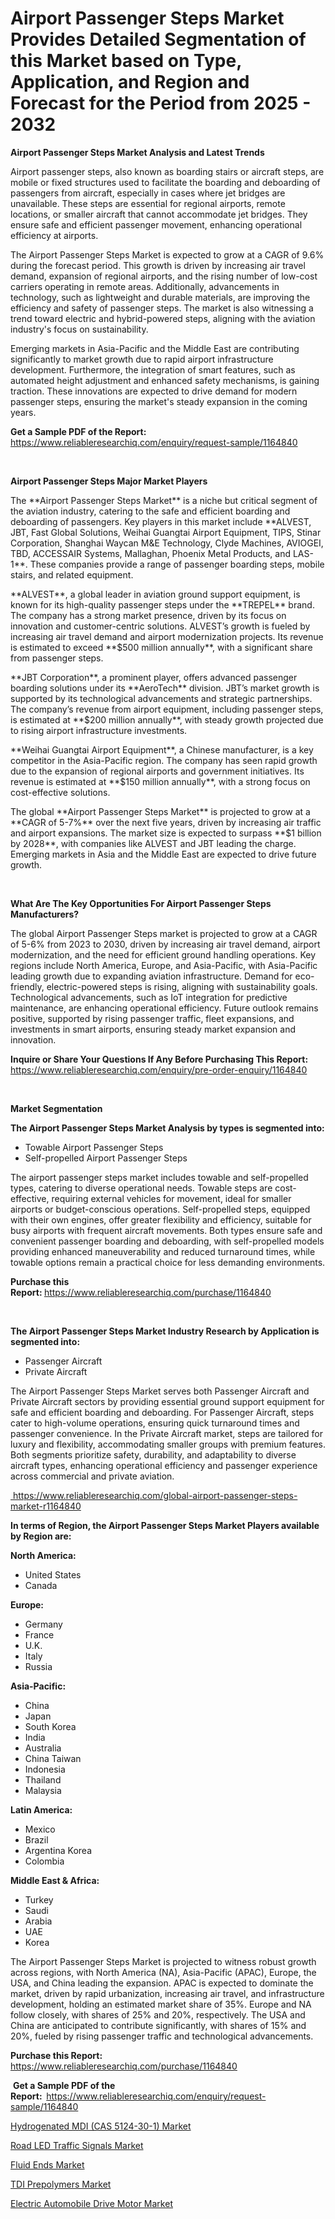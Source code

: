 <p><h1>Airport Passenger Steps Market Provides Detailed Segmentation of this Market based on Type, Application, and Region and Forecast for the Period from 2025 - 2032</h1></p><p><strong>Airport Passenger Steps Market Analysis and Latest Trends</strong></p>
<p><p>Airport passenger steps, also known as boarding stairs or aircraft steps, are mobile or fixed structures used to facilitate the boarding and deboarding of passengers from aircraft, especially in cases where jet bridges are unavailable. These steps are essential for regional airports, remote locations, or smaller aircraft that cannot accommodate jet bridges. They ensure safe and efficient passenger movement, enhancing operational efficiency at airports.</p><p>The Airport Passenger Steps Market is expected to grow at a CAGR of 9.6% during the forecast period. This growth is driven by increasing air travel demand, expansion of regional airports, and the rising number of low-cost carriers operating in remote areas. Additionally, advancements in technology, such as lightweight and durable materials, are improving the efficiency and safety of passenger steps. The market is also witnessing a trend toward electric and hybrid-powered steps, aligning with the aviation industry's focus on sustainability.</p><p>Emerging markets in Asia-Pacific and the Middle East are contributing significantly to market growth due to rapid airport infrastructure development. Furthermore, the integration of smart features, such as automated height adjustment and enhanced safety mechanisms, is gaining traction. These innovations are expected to drive demand for modern passenger steps, ensuring the market's steady expansion in the coming years.</p></p>
<p><strong>Get a Sample PDF of the Report:&nbsp;</strong> <a href="https://www.reliableresearchiq.com/enquiry/request-sample/1164840?utm_campaign=1119&utm_medium=2&utm_source=Github&utm_content=ia&utm_term=23012025&utm_id=airport-passenger-steps">https://www.reliableresearchiq.com/enquiry/request-sample/1164840</a></p>
<p>&nbsp;</p>
<p><strong>Airport Passenger Steps Major Market Players</strong></p>
<p><p>The **Airport Passenger Steps Market** is a niche but critical segment of the aviation industry, catering to the safe and efficient boarding and deboarding of passengers. Key players in this market include **ALVEST, JBT, Fast Global Solutions, Weihai Guangtai Airport Equipment, TIPS, Stinar Corporation, Shanghai Waycan M&E Technology, Clyde Machines, AVIOGEI, TBD, ACCESSAIR Systems, Mallaghan, Phoenix Metal Products, and LAS-1**. These companies provide a range of passenger boarding steps, mobile stairs, and related equipment.</p><p>**ALVEST**, a global leader in aviation ground support equipment, is known for its high-quality passenger steps under the **TREPEL** brand. The company has a strong market presence, driven by its focus on innovation and customer-centric solutions. ALVEST’s growth is fueled by increasing air travel demand and airport modernization projects. Its revenue is estimated to exceed **$500 million annually**, with a significant share from passenger steps.</p><p>**JBT Corporation**, a prominent player, offers advanced passenger boarding solutions under its **AeroTech** division. JBT’s market growth is supported by its technological advancements and strategic partnerships. The company’s revenue from airport equipment, including passenger steps, is estimated at **$200 million annually**, with steady growth projected due to rising airport infrastructure investments.</p><p>**Weihai Guangtai Airport Equipment**, a Chinese manufacturer, is a key competitor in the Asia-Pacific region. The company has seen rapid growth due to the expansion of regional airports and government initiatives. Its revenue is estimated at **$150 million annually**, with a strong focus on cost-effective solutions.</p><p>The global **Airport Passenger Steps Market** is projected to grow at a **CAGR of 5-7%** over the next five years, driven by increasing air traffic and airport expansions. The market size is expected to surpass **$1 billion by 2028**, with companies like ALVEST and JBT leading the charge. Emerging markets in Asia and the Middle East are expected to drive future growth.</p></p>
<p>&nbsp;</p>
<p><strong>What Are The Key Opportunities For Airport Passenger Steps Manufacturers?</strong></p>
<p><p>The global Airport Passenger Steps market is projected to grow at a CAGR of 5-6% from 2023 to 2030, driven by increasing air travel demand, airport modernization, and the need for efficient ground handling operations. Key regions include North America, Europe, and Asia-Pacific, with Asia-Pacific leading growth due to expanding aviation infrastructure. Demand for eco-friendly, electric-powered steps is rising, aligning with sustainability goals. Technological advancements, such as IoT integration for predictive maintenance, are enhancing operational efficiency. Future outlook remains positive, supported by rising passenger traffic, fleet expansions, and investments in smart airports, ensuring steady market expansion and innovation.</p></p>
<p><strong>Inquire or Share Your Questions If Any Before Purchasing This Report:</strong> <a href="https://www.reliableresearchiq.com/enquiry/pre-order-enquiry/1164840?utm_campaign=1119&utm_medium=2&utm_source=Github&utm_content=ia&utm_term=23012025&utm_id=airport-passenger-steps">https://www.reliableresearchiq.com/enquiry/pre-order-enquiry/1164840</a></p>
<p>&nbsp;</p>
<p><strong>Market Segmentation</strong></p>
<p><strong>The Airport Passenger Steps Market Analysis by types is segmented into:</strong></p>
<p><ul><li>Towable Airport Passenger Steps</li><li>Self-propelled Airport Passenger Steps</li></ul></p>
<p><p>The airport passenger steps market includes towable and self-propelled types, catering to diverse operational needs. Towable steps are cost-effective, requiring external vehicles for movement, ideal for smaller airports or budget-conscious operations. Self-propelled steps, equipped with their own engines, offer greater flexibility and efficiency, suitable for busy airports with frequent aircraft movements. Both types ensure safe and convenient passenger boarding and deboarding, with self-propelled models providing enhanced maneuverability and reduced turnaround times, while towable options remain a practical choice for less demanding environments.</p></p>
<p><strong>Purchase this Report:&nbsp;</strong><a href="https://www.reliableresearchiq.com/purchase/1164840?utm_campaign=1119&utm_medium=2&utm_source=Github&utm_content=ia&utm_term=23012025&utm_id=airport-passenger-steps">https://www.reliableresearchiq.com/purchase/1164840</a></p>
<p>&nbsp;</p>
<p><strong>The Airport Passenger Steps Market Industry Research by Application is segmented into:</strong></p>
<p><ul><li>Passenger Aircraft</li><li>Private Aircraft</li></ul></p>
<p><p>The Airport Passenger Steps Market serves both Passenger Aircraft and Private Aircraft sectors by providing essential ground support equipment for safe and efficient boarding and deboarding. For Passenger Aircraft, steps cater to high-volume operations, ensuring quick turnaround times and passenger convenience. In the Private Aircraft market, steps are tailored for luxury and flexibility, accommodating smaller groups with premium features. Both segments prioritize safety, durability, and adaptability to diverse aircraft types, enhancing operational efficiency and passenger experience across commercial and private aviation.</p></p>
<p><a href="https://www.reliableresearchiq.com/global-airport-passenger-steps-market-r1164840?utm_campaign=1119&utm_medium=2&utm_source=Github&utm_content=ia&utm_term=23012025&utm_id=airport-passenger-steps">&nbsp;https://www.reliableresearchiq.com/global-airport-passenger-steps-market-r1164840</a></p>
<p><strong>In terms of Region, the Airport Passenger Steps Market Players available by Region are:</strong></p>
<p>
    <p> <strong> North America: </strong>
        <ul>
            <li>United States</li>
            <li>Canada</li>
        </ul>
        </p> 
    <p> <strong> Europe: </strong>
        <ul>
            <li>Germany</li>
            <li>France</li>
            <li>U.K.</li>
            <li>Italy</li>
            <li>Russia</li>
        </ul>
        </p> 
    <p> <strong> Asia-Pacific: </strong>
        <ul>
            <li>China</li>
            <li>Japan</li>
            <li>South Korea</li>
            <li>India</li>
            <li>Australia</li>
            <li>China Taiwan</li>
            <li>Indonesia</li>
            <li>Thailand</li>
            <li>Malaysia</li>
        </ul>
        </p> 
    <p> <strong> Latin America: </strong>
        <ul>
            <li>Mexico</li>
            <li>Brazil</li>
            <li>Argentina Korea</li>
            <li>Colombia</li>
        </ul>
        </p> 
    <p> <strong> Middle East & Africa: </strong>
        <ul>
            <li>Turkey</li>
            <li>Saudi</li>
            <li>Arabia</li>
            <li>UAE</li>
            <li>Korea</li>
        </ul>
    </p>
    </p>
<p><p>The Airport Passenger Steps Market is projected to witness robust growth across regions, with North America (NA), Asia-Pacific (APAC), Europe, the USA, and China leading the expansion. APAC is expected to dominate the market, driven by rapid urbanization, increasing air travel, and infrastructure development, holding an estimated market share of 35%. Europe and NA follow closely, with shares of 25% and 20%, respectively. The USA and China are anticipated to contribute significantly, with shares of 15% and 20%, fueled by rising passenger traffic and technological advancements.</p></p>
<p><strong>Purchase this Report: </strong><a href="https://www.reliableresearchiq.com/purchase/1164840?utm_campaign=1119&utm_medium=2&utm_source=Github&utm_content=ia&utm_term=23012025&utm_id=airport-passenger-steps">https://www.reliableresearchiq.com/purchase/1164840</a></p>
<p>&nbsp;<strong>Get a Sample PDF of the Report:&nbsp;&nbsp;</strong><a href="https://www.reliableresearchiq.com/enquiry/request-sample/1164840?utm_campaign=1119&utm_medium=2&utm_source=Github&utm_content=ia&utm_term=23012025&utm_id=airport-passenger-steps">https://www.reliableresearchiq.com/enquiry/request-sample/1164840</a></p>
<p><strong></strong></p>
<p><p><a href="https://www.linkedin.com/pulse/hydrogenated-mdi-cas-5124-30-1-market-growth-outlook-g51uc?utm_campaign=1119&utm_medium=2&utm_source=Github&utm_content=ia&utm_term=23012025&utm_id=airport-passenger-steps">Hydrogenated MDI (CAS 5124-30-1) Market</a></p><p><a href="https://github.com/donnettaletizia/Market-Research-Report-List-1/blob/main/road-led-traffic-signals-market.md?utm_campaign=1119&utm_medium=2&utm_source=Github&utm_content=ia&utm_term=23012025&utm_id=airport-passenger-steps">Road LED Traffic Signals Market</a></p><p><a href="https://www.linkedin.com/pulse/outlook-fluid-ends-market-2025-2032-detailed-size-scope-wqzoc?utm_campaign=1119&utm_medium=2&utm_source=Github&utm_content=ia&utm_term=23012025&utm_id=airport-passenger-steps">Fluid Ends Market</a></p><p><a href="https://www.linkedin.com/pulse/sales-projections-analysis-tdi-prepolymers-market-expected-hdxve?utm_campaign=1119&utm_medium=2&utm_source=Github&utm_content=ia&utm_term=23012025&utm_id=airport-passenger-steps">TDI Prepolymers Market</a></p><p><a href="https://github.com/alberthagorsuch/Market-Research-Report-List-1/blob/main/electric-automobile-drive-motor-market.md?utm_campaign=1119&utm_medium=2&utm_source=Github&utm_content=ia&utm_term=23012025&utm_id=airport-passenger-steps">Electric Automobile Drive Motor Market</a></p></p>